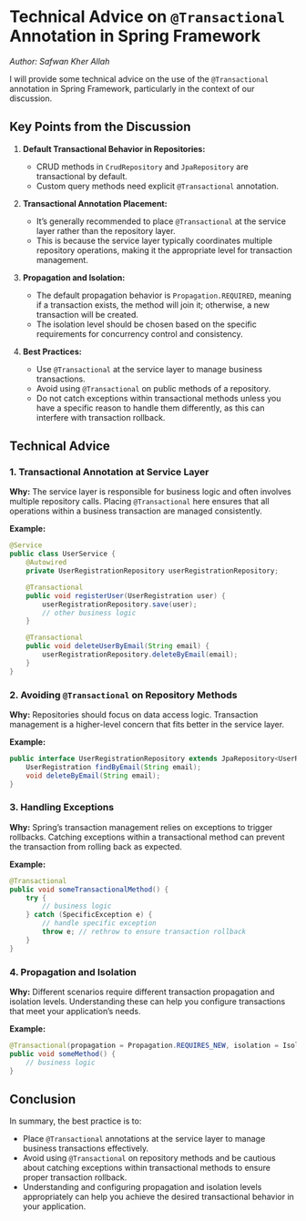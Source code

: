 # Technical Advice on `@Transactional` Annotation in Spring Framework

*Author: Safwan Kher Allah*

I will provide some technical advice on the use of the `@Transactional` annotation in Spring Framework, particularly in the context of our discussion.

## Key Points from the Discussion

1. **Default Transactional Behavior in Repositories:**
   - CRUD methods in `CrudRepository` and `JpaRepository` are transactional by default.
   - Custom query methods need explicit `@Transactional` annotation.

2. **Transactional Annotation Placement:**
   - It’s generally recommended to place `@Transactional` at the service layer rather than the repository layer.
   - This is because the service layer typically coordinates multiple repository operations, making it the appropriate level for transaction management.

3. **Propagation and Isolation:**
   - The default propagation behavior is `Propagation.REQUIRED`, meaning if a transaction exists, the method will join it; otherwise, a new transaction will be created.
   - The isolation level should be chosen based on the specific requirements for concurrency control and consistency.

4. **Best Practices:**
   - Use `@Transactional` at the service layer to manage business transactions.
   - Avoid using `@Transactional` on public methods of a repository.
   - Do not catch exceptions within transactional methods unless you have a specific reason to handle them differently, as this can interfere with transaction rollback.

## Technical Advice

### 1. Transactional Annotation at Service Layer

**Why:** The service layer is responsible for business logic and often involves multiple repository calls. Placing `@Transactional` here ensures that all operations within a business transaction are managed consistently.

**Example:**

```java
@Service
public class UserService {
    @Autowired
    private UserRegistrationRepository userRegistrationRepository;

    @Transactional
    public void registerUser(UserRegistration user) {
        userRegistrationRepository.save(user);
        // other business logic
    }

    @Transactional
    public void deleteUserByEmail(String email) {
        userRegistrationRepository.deleteByEmail(email);
    }
}
```

### 2. Avoiding `@Transactional` on Repository Methods

**Why:** Repositories should focus on data access logic. Transaction management is a higher-level concern that fits better in the service layer.

**Example:**

```java
public interface UserRegistrationRepository extends JpaRepository<UserRegistration, Long> {
    UserRegistration findByEmail(String email);
    void deleteByEmail(String email);
}
```

### 3. Handling Exceptions

**Why:** Spring’s transaction management relies on exceptions to trigger rollbacks. Catching exceptions within a transactional method can prevent the transaction from rolling back as expected.

**Example:**

```java
@Transactional
public void someTransactionalMethod() {
    try {
        // business logic
    } catch (SpecificException e) {
        // handle specific exception
        throw e; // rethrow to ensure transaction rollback
    }
}
```

### 4. Propagation and Isolation

**Why:** Different scenarios require different transaction propagation and isolation levels. Understanding these can help you configure transactions that meet your application’s needs.

**Example:**

```java
@Transactional(propagation = Propagation.REQUIRES_NEW, isolation = Isolation.SERIALIZABLE)
public void someMethod() {
    // business logic
}
```

## Conclusion

In summary, the best practice is to:

- Place `@Transactional` annotations at the service layer to manage business transactions effectively.
- Avoid using `@Transactional` on repository methods and be cautious about catching exceptions within transactional methods to ensure proper transaction rollback.
- Understanding and configuring propagation and isolation levels appropriately can help you achieve the desired transactional behavior in your application.
